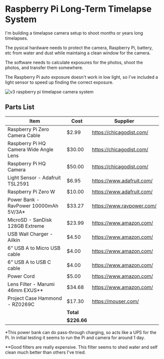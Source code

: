 # Raspberry Pi Long-Term Timelapse System

I'm building a timelapse camera setup to shoot months or years long timelapses. 

The pysical hardware needs to protect the camera, Raspberry Pi, battery, etc from water and dust while maintaing a clean window for the camera.

The software needs to calculate exposures for the photos, shoot the photos, and transfer them somewhere. 

The Raspberry Pi auto exposure doesn't work in low light, so I've included a light sensor to speed up finding the correct exposure.

![v3 raspberry pi timelapse camera system](http://gregr.org/wp-content/uploads/2021/02/tl-v3.jpg)

## Parts List
|Item|Cost|Supplier
|---|---|---|
|Raspberry Pi Zero Camera Cable|$2.99|https://chicagodist.com/|
|Raspberry Pi HQ Camera Wide Angle Lens|$30.00|https://chicagodist.com/|
|Raspberry Pi HQ Camera|$50.00|https://chicagodist.com/|
|Light Sensor - Adafruit TSL2591|$6.95|https://www.adafruit.com/|
|Raspberry Pi Zero W|$10.00|https://www.adafruit.com/|
|Power Bank - RavPower 10000mAh 5V/3A\*|$33.27|https://www.ravpower.com/|
|MicroSD - SanDisk 128GB Extreme|$23.99|https://www.amazon.com/|
|USB Wall Charger - Ailkin |$4.50|https://www.amazon.com/|
|6" USB A to Micro USB cable|$4.00|https://www.amazon.com/|
|6" USB A to USB C cable|$4.00|https://www.amazon.com/|
|Power Cord|$5.00|https://www.amazon.com/|
|Lens Filter - Marumi 46mm EXUS\*\*|$34.68|https://www.amazon.com/|
|Project Case Hammond - RZ0269C|$17.30|https://mouser.com/|
| |**Total**| |
| |**$226.66**| |

\*This power bank can do pass-through charging, so acts like a UPS for the Pi. In initial testing it seems to run the Pi and camera for around 1 day.

\*\*Good filters are really expensive. This filter seems to shed water and self clean much better than others I've tried. 
